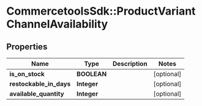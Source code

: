 # CommercetoolsSdk::ProductVariantChannelAvailability

## Properties
Name | Type | Description | Notes
------------ | ------------- | ------------- | -------------
**is_on_stock** | **BOOLEAN** |  | [optional] 
**restockable_in_days** | **Integer** |  | [optional] 
**available_quantity** | **Integer** |  | [optional] 

